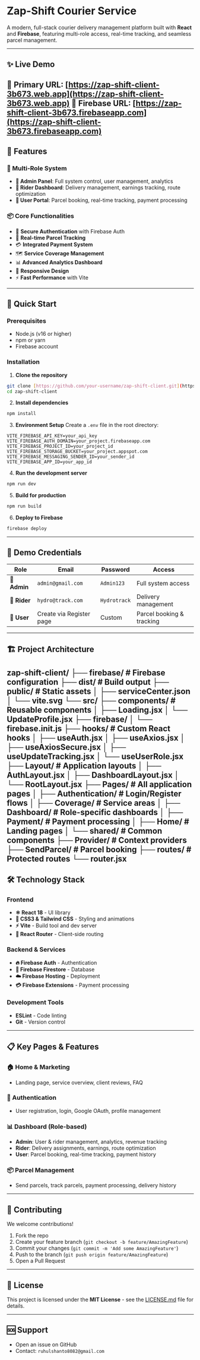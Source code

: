 # Zap-Shift Courier Service

A modern, full-stack courier delivery management platform built with **React** and **Firebase**, featuring multi-role access, real-time tracking, and seamless parcel management.

---

## ✨ Live Demo

🔗 **Primary URL**: [https://zap-shift-client-3b673.web.app](https://zap-shift-client-3b673.web.app)
🔗 **Firebase URL**: [https://zap-shift-client-3b673.firebaseapp.com](https://zap-shift-client-3b673.firebaseapp.com)
---

## 🎯 Features

### 👥 Multi-Role System

* **👑 Admin Panel**: Full system control, user management, analytics
* **🚴 Rider Dashboard**: Delivery management, earnings tracking, route optimization
* **👤 User Portal**: Parcel booking, real-time tracking, payment processing

### 📦 Core Functionalities

* 🔐 **Secure Authentication** with Firebase Auth
* 📍 **Real-time Parcel Tracking**
* 💳 **Integrated Payment System**
* 🗺️ **Service Coverage Management**
* 📊 **Advanced Analytics Dashboard**
* 📱 **Responsive Design**
* ⚡ **Fast Performance** with Vite

---

## 🚀 Quick Start

### Prerequisites

* Node.js (v16 or higher)
* npm or yarn
* Firebase account

### Installation

1. **Clone the repository**

```bash
git clone [https://github.com/your-username/zap-shift-client.git](https://github.com/ruhulshanto/zap-shift-client.git)
cd zap-shift-client
```

2. **Install dependencies**

```bash
npm install
```

3. **Environment Setup**
   Create a `.env` file in the root directory:

```env
VITE_FIREBASE_API_KEY=your_api_key
VITE_FIREBASE_AUTH_DOMAIN=your_project.firebaseapp.com
VITE_FIREBASE_PROJECT_ID=your_project_id
VITE_FIREBASE_STORAGE_BUCKET=your_project.appspot.com
VITE_FIREBASE_MESSAGING_SENDER_ID=your_sender_id
VITE_FIREBASE_APP_ID=your_app_id
```

4. **Run the development server**

```bash
npm run dev
```

5. **Build for production**

```bash
npm run build
```

6. **Deploy to Firebase**

```bash
firebase deploy
```

---

## 🔐 Demo Credentials

| Role         | Email                    | Password     | Access                    |
| ------------ | ------------------------ | ------------ | ------------------------- |
| **👑 Admin** | `admin@gmail.com`        | `Admin123`   | Full system access        |
| **🚴 Rider** | `hydro@track.com`        | `Hydrotrack` | Delivery management       |
| **👤 User**  | Create via Register page | Custom       | Parcel booking & tracking |

---

## 🏗️ Project Architecture
zap-shift-client/
├── firebase/                 # Firebase configuration
├── dist/                    # Build output
├── public/                  # Static assets
│   ├── serviceCenter.json
│   └── vite.svg
└── src/
    ├── components/          # Reusable components
    │   ├── Loading.jsx
    │   └── UpdateProfile.jsx
    ├── firebase/
    │   └── firebase.init.js
    ├── hooks/               # Custom React hooks
    │   ├── useAuth.jsx
    │   ├── useAxios.jsx
    │   ├── useAxiosSecure.jsx
    │   ├── useUpdateTracking.jsx
    │   └── useUserRole.jsx
    ├── Layout/              # Application layouts
    │   ├── AuthLayout.jsx
    │   ├── DashboardLayout.jsx
    │   └── RootLayout.jsx
    ├── Pages/               # All application pages
    │   ├── Authentication/  # Login/Register flows
    │   ├── Coverage/        # Service areas
    │   ├── Dashboard/       # Role-specific dashboards
    │   ├── Payment/         # Payment processing
    │   ├── Home/           # Landing pages
    │   └── shared/         # Common components
    ├── Provider/           # Context providers
    ├── SendParcel/         # Parcel booking
    ├── routes/             # Protected routes
    └── router.jsx
---

## 🛠️ Technology Stack

### Frontend

* **⚛️ React 18** - UI library
* **🎨 CSS3 & Tailwind CSS** - Styling and animations
* **⚡ Vite** - Build tool and dev server
* **🔄 React Router** - Client-side routing

### Backend & Services

* **🔥 Firebase Auth** - Authentication
* **📡 Firebase Firestore** - Database
* **☁️ Firebase Hosting** - Deployment
* **💳 Firebase Extensions** - Payment processing

### Development Tools

* **ESLint** - Code linting
* **Git** - Version control

---

## 📋 Key Pages & Features

### 🏠 Home & Marketing

* Landing page, service overview, client reviews, FAQ

### 🔐 Authentication

* User registration, login, Google OAuth, profile management

### 📊 Dashboard (Role-based)

* **Admin**: User & rider management, analytics, revenue tracking
* **Rider**: Delivery assignments, earnings, route optimization
* **User**: Parcel booking, real-time tracking, payment history

### 📦 Parcel Management

* Send parcels, track parcels, payment processing, delivery history

---

## 🤝 Contributing

We welcome contributions!

1. Fork the repo
2. Create your feature branch (`git checkout -b feature/AmazingFeature`)
3. Commit your changes (`git commit -m 'Add some AmazingFeature'`)
4. Push to the branch (`git push origin feature/AmazingFeature`)
5. Open a Pull Request

---

## 📄 License

This project is licensed under the **MIT License** - see the [LICENSE.md](LICENSE.md) file for details.

---

## 🆘 Support

* Open an issue on GitHub
* Contact: `ruhulshanto8082@gmail.com`


